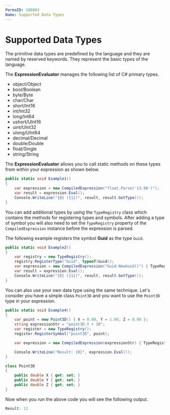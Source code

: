 ```yaml
---
PermaID: 100003
Name: Supported Data Types
---
```


# Supported Data Types

The primitive data types are predefined by the language and they are named by reserved keywords. They represent the basic types of the language.

The **ExpressionEvaluator** manages the following list of C# primary types.

 - object/Object
 - bool/Boolean
 - byte/Byte
 - char/Char
 - short/Int16
 - int/Int32
 - long/Int64
 - ushort/UInt16
 - uint/UInt32
 - ulong/UInt64
 - decimal/Decimal
 - double/Double
 - float/Single
 - string/String

The **ExpressionEvaluator** allows you to call static methods on these types from within your expression as shown below.

```csharp
public static void Example1()
{
    var expression = new CompiledExpression("float.Parse('13.98')");
    var result = expression.Eval();
    Console.WriteLine("{0} ({1})", result, result.GetType());
}
```

You can add additional types by using the `TypeRegistry` class which contains the methods for registering types and symbols. After adding a type of symbol you will also need to set the `TypeRegistry` property of the `CompiledExpression` instance before the expression is parsed.

The following example registers the symbol **Guid** as the type `Guid`.

```csharp
public static void Example2()
{
    var registry = new TypeRegistry();
    registry.RegisterType("Guid", typeof(Guid));  
    var expression = new CompiledExpression("Guid.NewGuid()") { TypeRegistry = registry };
    var result = expression.Eval();
    Console.WriteLine("{0} ({1})", result, result.GetType());
}
```

You can also use your own data type using the same technique. Let's consider you have a simple class `Point3D` and you want to use the `Point3D` type in your expression.

```csharp
public static void Example4()
{
    var point = new Point3D() { X = 0.00, Y = 1.00, Z = 0.00 };
    string expressionStr = "point3D.Y + 10";
    var register = new TypeRegistry();
    register.RegisterSymbol("point3D", point);

    var expression = new CompiledExpression(expressionStr) { TypeRegistry = register };

    Console.WriteLine("Result: {0}", expression.Eval());
}

class Point3D
{
    public double X { get; set; }
    public double Y { get; set; }
    public double Z { get; set; }
}
```

Now when you run the above code you will see the following output.

```csharp
Result: 11
```

